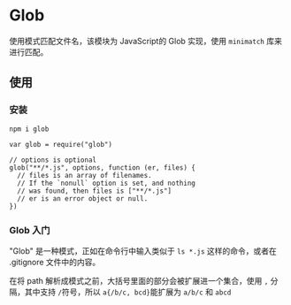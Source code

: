 # Glob

使用模式匹配文件名，该模块为 JavaScript的 Glob 实现，使用 `minimatch` 库来进行匹配。

## 使用

### 安装
```
npm i glob
```

```
var glob = require("glob")

// options is optional
glob("**/*.js", options, function (er, files) {
  // files is an array of filenames.
  // If the `nonull` option is set, and nothing
  // was found, then files is ["**/*.js"]
  // er is an error object or null.
})
```

### Glob 入门

"Glob" 是一种模式，正如在命令行中输入类似于  `ls *.js` 这样的命令，或者在 .gitignore 文件中的内容。

在将 path 解析成模式之前，大括号里面的部分会被扩展进一个集合，使用 `,` 分隔，其中支持 `/`符号，所以 `a{/b/c, bcd}`能扩展为 `a/b/c` 和 `abcd`
